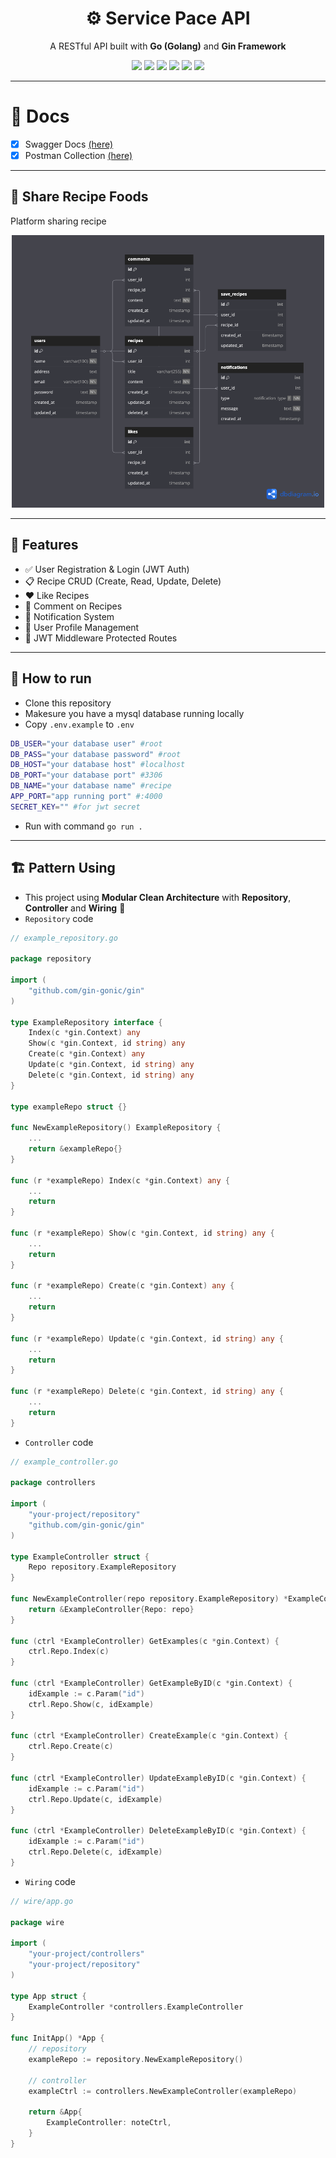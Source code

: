 <h1 align="center">⚙️ Service Pace API</h1>
<p align="center">A RESTful API built with <b>Go (Golang)</b> and <b>Gin Framework</b> </p>
<p align="center">
<img src="https://img.shields.io/badge/Go-00ADD8?style=for-the-badge&logo=go&logoColor=white" />
<img src="https://img.shields.io/badge/MySQL-005C84?style=for-the-badge&logo=mysql&logoColor=white" />
<img src="https://img.shields.io/badge/JWT-000000?style=for-the-badge&logo=JSON%20web%20tokens&logoColor=white" />
<img src="https://img.shields.io/badge/Docker-2CA5E0?style=for-the-badge&logo=docker&logoColor=white" />
<img src="https://img.shields.io/badge/Swagger-85EA2D?style=for-the-badge&logo=Swagger&logoColor=white" />
<img src="https://img.shields.io/badge/Nginx-009639?style=for-the-badge&logo=nginx&logoColor=white" />
</p>

---

# 📖 Docs
- [x] Swagger Docs <a href="https://service.pace11.my.id/swagger/index.html" target="_blank">(here)</a>
- [x] Postman Collection <a href="https://github.com/pace11/service-pace/tree/master/postman" target="_blank">(here)</a>

---

## 🥘 Share Recipe Foods
Platform sharing recipe
<div align="center"><img src="./images/Recipes.png" width="500" style="text-align:center"/></div>

---

## 🚀 Features

<!-- - 📦 Modular Clean Architecture -->
- ✅ User Registration & Login (JWT Auth)
- 📋 Recipe CRUD (Create, Read, Update, Delete)
- ❤️ Like Recipes
- 💬 Comment on Recipes
- 🔔 Notification System
- 👤 User Profile Management
- 🔐 JWT Middleware Protected Routes

---

## 🏃 How to run

- Clone this repository
- Makesure you have a mysql database running locally
- Copy `.env.example` to `.env`
```bash
DB_USER="your database user" #root
DB_PASS="your database password" #root
DB_HOST="your database host" #localhost
DB_PORT="your database port" #3306
DB_NAME="your database name" #recipe
APP_PORT="app running port" #:4000
SECRET_KEY="" #for jwt secret
```
- Run with command `go run .`

---

## 🏗️ Pattern Using

- This project using **Modular Clean Architecture** with **Repository**, **Controller** and **Wiring** 🌟
- `Repository` code
```go
// example_repository.go

package repository

import (
	"github.com/gin-gonic/gin"
)

type ExampleRepository interface {
	Index(c *gin.Context) any
	Show(c *gin.Context, id string) any
	Create(c *gin.Context) any
	Update(c *gin.Context, id string) any
	Delete(c *gin.Context, id string) any
}

type exampleRepo struct {}

func NewExampleRepository() ExampleRepository {
    ...
	return &exampleRepo{}
}

func (r *exampleRepo) Index(c *gin.Context) any {
    ...
    return
}

func (r *exampleRepo) Show(c *gin.Context, id string) any {
    ...
    return
}

func (r *exampleRepo) Create(c *gin.Context) any {
    ...
    return
}

func (r *exampleRepo) Update(c *gin.Context, id string) any {
    ...
    return
}

func (r *exampleRepo) Delete(c *gin.Context, id string) any {
    ...
    return
}
```
- `Controller` code
```go
// example_controller.go

package controllers

import (
	"your-project/repository"
	"github.com/gin-gonic/gin"
)

type ExampleController struct {
	Repo repository.ExampleRepository
}

func NewExampleController(repo repository.ExampleRepository) *ExampleController {
	return &ExampleController{Repo: repo}
}

func (ctrl *ExampleController) GetExamples(c *gin.Context) {
    ctrl.Repo.Index(c)
}

func (ctrl *ExampleController) GetExampleByID(c *gin.Context) {
    idExample := c.Param("id")
    ctrl.Repo.Show(c, idExample)
}

func (ctrl *ExampleController) CreateExample(c *gin.Context) {
    ctrl.Repo.Create(c)
}

func (ctrl *ExampleController) UpdateExampleByID(c *gin.Context) {
    idExample := c.Param("id")
    ctrl.Repo.Update(c, idExample)
}

func (ctrl *ExampleController) DeleteExampleByID(c *gin.Context) {
    idExample := c.Param("id")
    ctrl.Repo.Delete(c, idExample)
}
```
- `Wiring` code
```go
// wire/app.go

package wire

import (
	"your-project/controllers"
	"your-project/repository"
)

type App struct {
	ExampleController *controllers.ExampleController
}

func InitApp() *App {
	// repository
	exampleRepo := repository.NewExampleRepository()

	// controller
	exampleCtrl := controllers.NewExampleController(exampleRepo)

	return &App{
		ExampleController: noteCtrl,
	}
}

```
